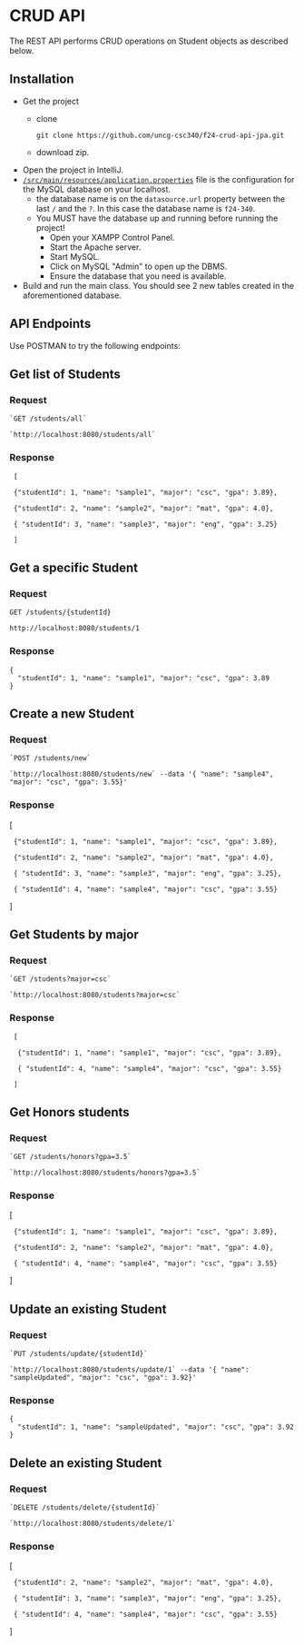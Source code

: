 # CRUD API

The REST API performs CRUD operations on Student objects as described below.

## Installation
- Get the project
    - clone
  
        `git clone https://github.com/uncg-csc340/f24-crud-api-jpa.git`
    - download zip.
- Open the project in IntelliJ.
- [`/src/main/resources/application.properties`](https://github.com/uncg-csc340/f24-crud-api-jpa/blob/8f6ea1be819075df59ed06bd5b8975eccb636712/src/main/resources/application.properties) file  is the configuration for the MySQL database on your localhost.
  - the database name is on the `datasource.url` property between the last `/` and the `?`. In this case the database name is `f24-340`.
  - You MUST have the database up and running before running the project! 
    - Open your XAMPP Control Panel.
    - Start the Apache server.
    - Start MySQL.
    - Click on MySQL "Admin" to open up the DBMS.
    - Ensure the database that you need is available.
- Build and run the main class. You should see 2 new tables created in the aforementioned database.

## API Endpoints
Use POSTMAN to try the following endpoints:

## Get list of Students

### Request

    `GET /students/all`

    `http://localhost:8080/students/all`

   
### Response

     [
   
     {"studentId": 1, "name": "sample1", "major": "csc", "gpa": 3.89}, 
   
     {"studentId": 2, "name": "sample2", "major": "mat", "gpa": 4.0}, 
   
     { "studentId": 3, "name": "sample3", "major": "eng", "gpa": 3.25}
   
     ]

## Get a specific Student

### Request

`GET /students/{studentId}`

`http://localhost:8080/students/1`

### Response

    {
      "studentId": 1, "name": "sample1", "major": "csc", "gpa": 3.89
    }

     
## Create a new Student

### Request

    `POST /students/new`
    
    `http://localhost:8080/students/new` --data '{ "name": "sample4", "major": "csc", "gpa": 3.55}'

   ### Response

   [
   
     {"studentId": 1, "name": "sample1", "major": "csc", "gpa": 3.89}, 
   
     {"studentId": 2, "name": "sample2", "major": "mat", "gpa": 4.0}, 
   
     { "studentId": 3, "name": "sample3", "major": "eng", "gpa": 3.25},

     { "studentId": 4, "name": "sample4", "major": "csc", "gpa": 3.55}
   
  ]

## Get Students by major

### Request

    `GET /students?major=csc`

    `http://localhost:8080/students?major=csc`

   
### Response

     [
   
      {"studentId": 1, "name": "sample1", "major": "csc", "gpa": 3.89}, 
   
      { "studentId": 4, "name": "sample4", "major": "csc", "gpa": 3.55}
   
     ]

## Get Honors students

### Request

    `GET /students/honors?gpa=3.5`

    `http://localhost:8080/students/honors?gpa=3.5`

   
### Response

   [
   
     {"studentId": 1, "name": "sample1", "major": "csc", "gpa": 3.89}, 
   
     {"studentId": 2, "name": "sample2", "major": "mat", "gpa": 4.0},    

     { "studentId": 4, "name": "sample4", "major": "csc", "gpa": 3.55}
     
   ]

## Update an existing Student

### Request

    `PUT /students/update/{studentId}`
    
    `http://localhost:8080/students/update/1` --data '{ "name": "sampleUpdated", "major": "csc", "gpa": 3.92}'

   ### Response
   
    {
      "studentId": 1, "name": "sampleUpdated", "major": "csc", "gpa": 3.92
    }


## Delete an existing Student

### Request

    `DELETE /students/delete/{studentId}`
    
    `http://localhost:8080/students/delete/1`

   ### Response
   
   [
   
     {"studentId": 2, "name": "sample2", "major": "mat", "gpa": 4.0}, 
   
     { "studentId": 3, "name": "sample3", "major": "eng", "gpa": 3.25},

     { "studentId": 4, "name": "sample4", "major": "csc", "gpa": 3.55}
   
  ]
